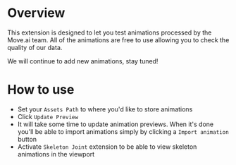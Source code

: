 # Overview

This extension is designed to let you test animations processed by the Move.ai team. All of the animations are free to use allowing you to check the quality of our data.

We will continue to add new animations, stay tuned!

# How to use

- Set your `Assets Path` to where you'd like to store animations
- Click `Update Preview`
- It will take some time to update animation previews. When it's done you'll be able to import animations simply by clicking a `Import animation` button
- Activate `Skeleton Joint` extension to be able to view skeleton animations in the viewport
